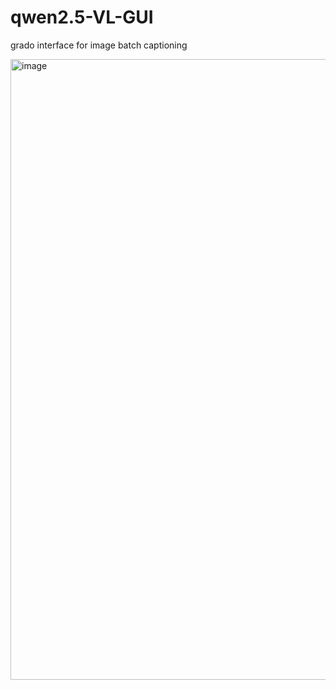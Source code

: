 # qwen2.5-VL-GUI
grado interface for image batch captioning

<img width="1511" height="993" alt="image" src="https://github.com/user-attachments/assets/b8030af4-57d5-4ae7-b667-189ae7b5a44f" />
